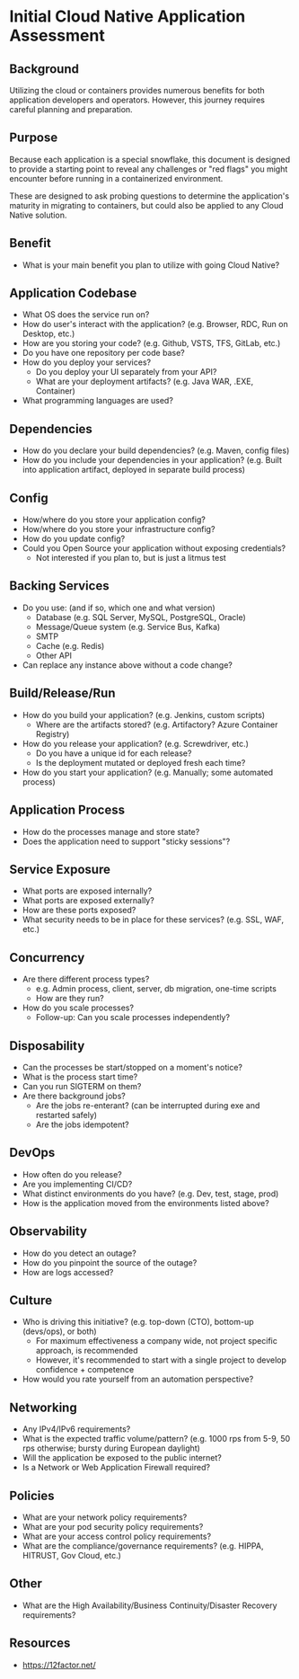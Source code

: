 # Initial Cloud Native Application Assessment

## Background

Utilizing the cloud or containers provides numerous benefits for both application developers and operators.  However, this journey requires careful planning and preparation.

## Purpose

Because each application is a special snowflake, this document is designed to provide a starting point to reveal any challenges or "red flags" you might encounter before running in a containerized environment.

These are designed to ask probing questions to determine the application's maturity in migrating to containers, but could also be applied to any Cloud Native solution.

## Benefit

* What is your main benefit you plan to utilize with going Cloud Native?

## Application Codebase

* What OS does the service run on?
* How do user's interact with the application?  (e.g. Browser, RDC, Run on Desktop, etc.)
* How are you storing your code? (e.g. Github, VSTS, TFS, GitLab, etc.)
* Do you have one repository per code base?
* How do you deploy your services?
  * Do you deploy your UI separately from your API?
  * What are your deployment artifacts? (e.g. Java WAR, .EXE, Container)
* What programming languages are used?

## Dependencies

* How do you declare your build dependencies? (e.g. Maven, config files)
* How do you include your dependencies in your application? (e.g. Built into application artifact, deployed in separate build process)

## Config

* How/where do you store your application config?
* How/where do you store your infrastructure config?
* How do you update config?
* Could you Open Source your application without exposing credentials?
  * Not interested if you plan to, but is just a litmus test

## Backing Services

* Do you use: (and if so, which one and what version)
  * Database (e.g. SQL Server, MySQL, PostgreSQL, Oracle)
  * Message/Queue system (e.g. Service Bus, Kafka)
  * SMTP
  * Cache (e.g. Redis)
  * Other API
* Can replace any instance above without a code change?

## Build/Release/Run

* How do you build your application? (e.g. Jenkins, custom scripts)
  * Where are the artifacts stored? (e.g. Artifactory?  Azure Container Registry)
* How do you release your application? (e.g. Screwdriver, etc.)
  * Do you have a unique id for each release?
  * Is the deployment mutated or deployed fresh each time?
* How do you start your application?  (e.g. Manually; some automated process)

## Application Process

* How do the processes manage and store state?
* Does the application need to support "sticky sessions"?

## Service Exposure

* What ports are exposed internally?
* What ports are exposed externally?  
* How are these ports exposed?
* What security needs to be in place for these services? (e.g. SSL, WAF, etc.)

## Concurrency

* Are there different process types?
  * e.g. Admin process, client, server, db migration, one-time scripts
  * How are they run?
* How do you scale processes?
  * Follow-up:  Can you scale processes independently?

## Disposability

* Can the processes be start/stopped on a moment's notice?
* What is the process start time?
* Can you run SIGTERM on them?
* Are there background jobs?
  * Are the jobs re-enterant? (can be interrupted during exe and restarted safely)
  * Are the jobs idempotent?

## DevOps

* How often do you release?
* Are you implementing CI/CD?
* What distinct environments do you have? (e.g. Dev, test, stage, prod)
* How is the application moved from the environments listed above?

## Observability

* How do you detect an outage?
* How do you pinpoint the source of the outage?
* How are logs accessed?

## Culture

* Who is driving this initiative? (e.g. top-down (CTO), bottom-up (devs/ops), or both)
  * For maximum effectiveness a company wide, not project specific approach, is recommended
  * However, it's recommended to start with a single project to develop confidence + competence
* How would you rate yourself from an automation perspective?

## Networking

* Any IPv4/IPv6 requirements?
* What is the expected traffic volume/pattern? (e.g. 1000 rps from 5-9, 50 rps otherwise; bursty during European daylight)
* Will the application be exposed to the public internet?
* Is a Network or Web Application Firewall required?

## Policies

* What are your network policy requirements?
* What are your pod security policy requirements?
* What are your access control policy requirements?
* What are the compliance/governance requirements? (e.g. HIPPA, HITRUST, Gov Cloud, etc.)

## Other

* What are the High Availability/Business Continuity/Disaster Recovery requirements?

## Resources

* https://12factor.net/
